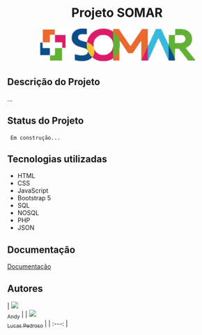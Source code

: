 <h1 align="center"> Projeto SOMAR </h1>
<p align="center">
<img src="public/img/logo.png">
</p>

## Descrição do Projeto
...

## Status do Projeto
     Em construção...  
## Tecnologias utilizadas
* HTML
* CSS
* JavaScript
* Bootstrap 5
* SQL
* NOSQL
* PHP
* JSON
## Documentação

[Documentação](https://xn--link-da-documentao-itb3f/)

## Autores
| [<img src="https://upload.wikimedia.org/wikipedia/commons/thumb/5/58/Dostoevskij_1872.jpg/800px-Dostoevskij_1872.jpg" width=115><br><sub>Andy</sub>](https://github.com/anderson-santos-dev) |
| [<img src="https://upload.wikimedia.org/wikipedia/commons/thumb/5/58/Dostoevskij_1872.jpg/800px-Dostoevskij_1872.jpg" width=115><br><sub>Lucas Pedroso</sub>](https://github.com/1lucaspedroso) |
| :---: |